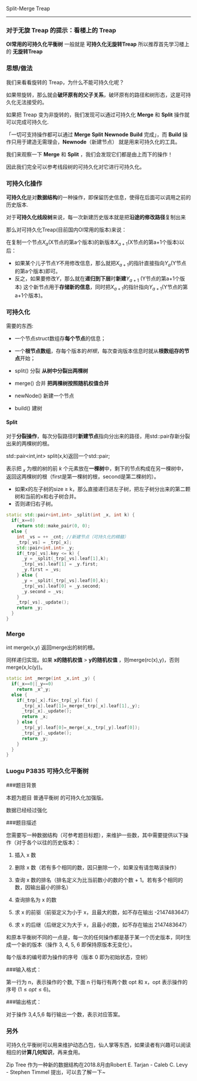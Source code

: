 Split-Merge Treap

* * *

### 对于无旋 Treap 的提示：看楼上的 Treap

**OI常用的可持久化平衡树** 一般就是 **可持久化无旋转Treap** 所以推荐首先学习楼上的 **无旋转Treap**

### 思想/做法

我们来看看旋转的 Treap，为什么不能可持久化呢？

如果带旋转，那么就会**破环原有的父子关系**，破环原有的路径和树形态，这是可持久化无法接受的。

如果把 Treap 变为非旋转的，我们发现可以通过可持久化 **Merge** 和 **Split** 操作就可以完成可持久化.

「一切可支持操作都可以通过 **Merge** **Split** **Newnode** **Build** 完成」，而 **Build** 操作只用于建造无需理会，**Newnode**（新建节点） 就是用来可持久化的工具。

我们来观察一下 **Merge** 和 **Split** ，我们会发现它们都是由上而下的操作！

因此我们完全可以参考线段树的可持久化对它进行可持久化。

### 可持久化操作

**可持久化**是对**数据结构**的一种操作，即保留历史信息，使得在后面可以调用之前的历史版本.

对于**可持久化线段树**来说，每一次新建历史版本就是把**沿途的修改路径**复制出来

那么对可持久化Treap(目前国内OI常用的版本)来说：

在复制一个节点$X_{a}$(X节点的第a个版本)的新版本$X_{a+1}$(X节点的第a+1个版本)以后：

- 如果某个儿子节点$Y$不用修改信息，那么就把$X_{a+1}$的指针直接指向$Y_{a}$(Y节点的第a个版本)即可。
- 反之，如果要修改$Y$，那么就在**递归到下层**时**新建**$Y_{a+1}$ (Y节点的第a+1个版本) 这个新节点用于**存储新的信息**，同时把$X_{a+1}$的指针指向$Y_{a+1}$(Y节点的第a+1个版本)。

### 可持久化

需要的东西:

- 一个节点struct数组存**每个节点**的信息；

- 一个**根节点数组**，存每个版本的*树根*，每次查询版本信息时就从**根数组存的节点**开始；

- split() 分裂 **从树中分裂出两棵树**

- merge() 合并 **把两棵树按照随机权值合并**

- newNode() 新建一个节点

- build() 建树

#### Split

对于**分裂操作**，每次分裂路径时**新建节点**指向分出来的路径，用std::pair存新分裂出来的两棵树的根。

std::pair<int,int> split(x,k)返回一个std::pair;

表示把 $_x$ 为根的树的前 $k$ 个元素放在**一棵树**中，剩下的节点构成在另一棵树中，返回这两棵树的根（first是第一棵树的根，second是第二棵树的）。

- 如果x的左子树的size ≥ k，那么直接递归进左子树，把左子树分出来的第二颗树和当前的x和右子树合并。
- 否则递归右子树。

```c++
static std::pair<int,int> _split(int _x, int k) {
  if(_x==0)
    return std::make_pair(0, 0);
  else {
    int _vs = ++ _cnt; //新建节点（可持久化的精髓）
    _trp[_vs] = _trp[_x];
    std::pair<int,int> _y;
    if(_trp[_vs].key <= k) {
      _y = _split(_trp[_vs].leaf[1],k);
      _trp[_vs].leaf[1] = _y.first;
      _y.first = _vs;
    } else {
      _y = _split(_trp[_vs].leaf[0],k);
      _trp[_vs].leaf[0] = _y.second;
      _y.second = _vs;
    }
    _trp[_vs]._update();
    return _y;
  }
}
```

### Merge

int merge(x,y) 返回merge出的树的根。

同样递归实现。如果 **x的随机权值** > **y的随机权值** ，则merge(rc(x),y)，否则merge(x,lc(y))。

```c++
static int _merge(int _x,int _y) {
  if(_x==0||_y==0)
    return _x^_y;
  else {
    if(_trp[_x].fix<_trp[_y].fix) {
      _trp[_x].leaf[1]=_merge(_trp[_x].leaf[1],_y);
      _trp[_x]._update();
      return _x;
    } else {
      _trp[_y].leaf[0]=_merge(_x,_trp[_y].leaf[0]);
      _trp[_y]._update();
      return _y;
    }
  }
}
```

### Luogu P3835 可持久化平衡树

###题目背景

本题为题目 普通平衡树 的可持久化加强版。

数据已经经过强化

###题目描述

您需要写一种数据结构（可参考题目标题），来维护一些数，其中需要提供以下操作（对于各个以往的历史版本）：

1. 插入 x 数

2. 删除 x 数（若有多个相同的数，因只删除一个，如果没有请忽略该操作）

3. 查询 x 数的排名（排名定义为比当前数小的数的个数 + 1。若有多个相同的数，因输出最小的排名）

4. 查询排名为 x 的数

5. 求 x 的前驱（前驱定义为小于 x，且最大的数，如不存在输出 -2147483647）

6. 求 x 的后继（后继定义为大于 x，且最小的数，如不存在输出 2147483647）

和原本平衡树不同的一点是，每一次的任何操作都是基于某一个历史版本，同时生成一个新的版本（操作 3, 4, 5, 6 即保持原版本无变化）。

每个版本的编号即为操作的序号（版本 0 即为初始状态，空树）

###输入格式：

第一行为 n，表示操作的个数, 下面 n 行每行有两个数 opt 和 x，opt 表示操作的序号 $(1\le opt\le6)$。

###输出格式：

对于操作 3,4,5,6 每行输出一个数，表示对应答案。

### 另外

可持久化平衡树可以用来维护动态凸包，仙人掌等东西，如果读者有兴趣可以阅读相应的**计算几何知识**，再来食用。

Zip Tree 作为一种新的数据结构在2018.8月由Robert E. Tarjan -  Caleb C. Levy - Stephen Timmel 提出，可以去了解一下~
